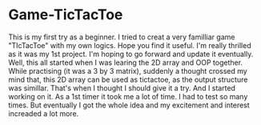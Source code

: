 # Game-TicTacToe

This is my first try as a beginner. I tried to creat a very familliar game "TIcTacToe" with my own logics. Hope you find it useful. I'm really thrilled as it was my 1st project. I'm hoping to go forward and update it eventually.
Well, this all started when I was learing the 2D array and OOP together. While practising (it was a 3 by 3 matrix), suddenly a thought crossed my mind that, this 2D array can be used as tictactoe, as the output structure was simillar. That's when I thought I should give it a try. And I started working on it. As a 1st timer it took me a lot of time. I had to test so many  times. But eventually I got the whole idea and my excitement and interest increaded a lot more. 


